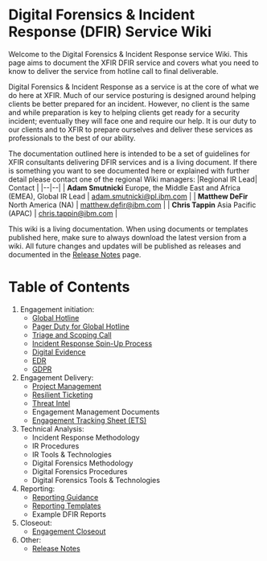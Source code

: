 
# Digital Forensics & Incident Response (DFIR) Service Wiki

Welcome to the Digital Forensics & Incident Response service Wiki. This page aims to document the XFIR DFIR service and covers what you need to know to deliver the service from hotline call to final deliverable. 

Digital Forensics & Incident Response as a service is at the core of what we do here at XFIR. Much of our service posturing is designed around helping clients be better prepared for an incident. However, no client is the same and while preparation is key to helping clients get ready for a security incident; eventually they will face one and require our help. It is our duty to our clients and to XFIR to prepare ourselves and deliver these services as professionals to the best of our ability.

The documentation outlined here is intended to be a set of guidelines for XFIR consultants delivering DFIR services and is a living document. If there is something you want to see documented here or explained with further detail please contact one of the regional Wiki managers:
|Regional IR Lead| Contact  |
|--|--|
| **Adam Smutnicki** Europe, the Middle East and Africa (EMEA), Global IR Lead | adam.smutnicki@pl.ibm.com |
| **Matthew DeFir** North America (NA) | matthew.defir@ibm.com |
| **Chris Tappin** Asia Pacific (APAC) | chris.tappin@ibm.com |


This wiki is a living documentation. When using documents or templates published here, make sure to always download the latest version from a wiki. All future changes and updates will be published as releases and documented in the [Release Notes](Release-Notes) page.


# Table of Contents

1. Engagement initiation:
	- [Global Hotline](IR-Hotline)
	- [Pager Duty for Global Hotline](PagerDuty-for-IR-Hotline)
	- [Triage and Scoping Call](Triage-and-Scoping)
	- [Incident Response Spin-Up Process](SpinUp)
	- [Digital Evidence](Digital-Evidence)
	- [EDR](Endpoint-Detection-and-Response)
	- [GDPR](GDPR-for-DFIR-Engagements)
4. Engagement Delivery:
	- [Project Management](Project-Management)
	- [Resilient Ticketing](Resilient)
	- [Threat Intel](Threat-Intel-for-IR)
	- Engagement Management Documents
	- [Engagement Tracking Sheet (ETS)](Engagement-Tracking-Sheet)
3. Technical Analysis:
	- Incident Response Methodology
	- IR Procedures
	- IR Tools & Technologies
	- Digital Forensics Methodology
	- Digital Forensics Procedures
	- Digital Forensics Tools & Technologies
5. Reporting:
	- [Reporting Guidance](DFIR-Reporting-Style-Guide)
	- [Reporting Templates](Reporting-Templates)
	- Example DFIR Reports
6. Closeout:
	- [Engagement Closeout](Engagement-Closeout)
7. Other:
	- [Release Notes](Release-Notes)